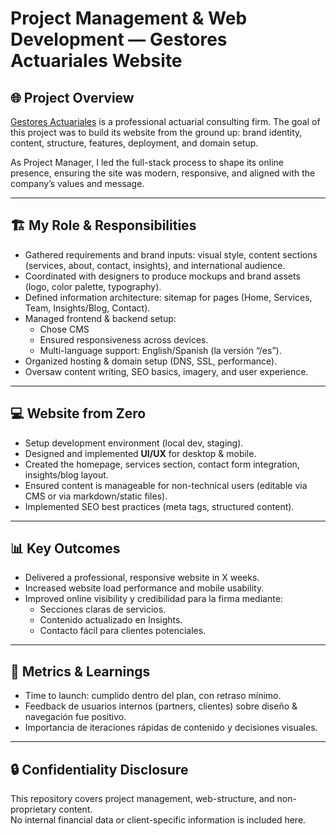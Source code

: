 # Project Management & Web Development — Gestores Actuariales Website

## 🌐 Project Overview
[Gestores Actuariales](https://www.gestoresactuariales.com/es) is a professional actuarial consulting firm. The goal of this project was to build its website from the ground up: brand identity, content, structure, features, deployment, and domain setup. 

As Project Manager, I led the full-stack process to shape its online presence, ensuring the site was modern, responsive, and aligned with the company’s values and message.

---

## 🏗️ My Role & Responsibilities

- Gathered requirements and brand inputs: visual style, content sections (services, about, contact, insights), and international audience.  
- Coordinated with designers to produce mockups and brand assets (logo, color palette, typography).  
- Defined information architecture: sitemap for pages (Home, Services, Team, Insights/Blog, Contact).  
- Managed frontend & backend setup: 
  - Chose CMS
  - Ensured responsiveness across devices.  
  - Multi-language support: English/Spanish (la versión “/es”).  
- Organized hosting & domain setup (DNS, SSL, performance).  
- Oversaw content writing, SEO basics, imagery, and user experience.

---

## 💻 Website from Zero

- Setup development environment (local dev, staging).  
- Designed and implemented **UI/UX** for desktop & mobile.  
- Created the homepage, services section, contact form integration, insights/blog layout.  
- Ensured content is manageable for non-technical users (editable via CMS or via markdown/static files).  
- Implemented SEO best practices (meta tags, structured content).  

---

## 📊 Key Outcomes

- Delivered a professional, responsive website in X weeks.  
- Increased website load performance and mobile usability.  
- Improved online visibility y credibilidad para la firma mediante:
  - Secciones claras de servicios.  
  - Contenido actualizado en Insights.  
  - Contacto fácil para clientes potenciales.  

---

## 🎯 Metrics & Learnings

- Time to launch: cumplido dentro del plan, con retraso mínimo.  
- Feedback de usuarios internos (partners, clientes) sobre diseño & navegación fue positivo.  
- Importancia de iteraciones rápidas de contenido y decisiones visuales.  

---

## 🔒 Confidentiality Disclosure
This repository covers project management, web-structure, and non-proprietary content.  
No internal financial data or client-specific information is included here.



